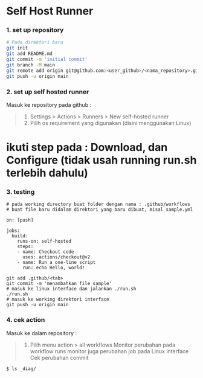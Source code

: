 # Self Host Runner

### 1. set up repository
```bash
# Pada direktori baru
git init
git add README.md
git commit -m 'initial commit'
git branch -M main
git remote add origin git@github.com:<user_github>/<nama_repository>.git
git push -u origin main
```

### 2. set up self hosted runner
Masuk ke repository pada github :
> 1. Settings > Actions > Runners > New self-hosted runner
> 2. Pilih os requirement yang digunakan (disini menggunakan Linux)
# ikuti step pada : Download, dan Configure (tidak usah running run.sh terlebih dahulu)

### 3. testing
```
# pada working directory buat folder dengan nama : .github/workflows
# buat file baru didalam direktori yang baru dibuat, misal sample.yml

on: [push]

jobs:
  build:
    runs-on: self-hosted
    steps:
    - name: Checkout code
      uses: actions/checkout@v2
    - name: Run a one-line script
      run: echo Hello, world!

git add .github/<tab>
git commit -m 'menambahkan file sample'
# masuk ke linux interface dan jalankan ./run.sh
./run.sh
# masuk ke working direktori interface
git push -u origin main
```

### 4. cek action
Masuk ke dalam repository :
> 1. Pilih menu action > all workflows
> Monitor perubahan pada workflow runs
> monitor juga perubahan job pada Linux interface 
> Cek perubahan commit
```bash
$ ls _diag/
```
